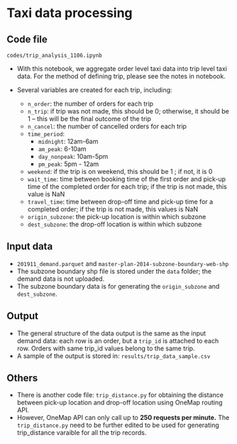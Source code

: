 # Taxi data processing

## Code file

```
codes/trip_analysis_1106.ipynb
```

- With this notebook, we aggregate order level taxi data into trip level taxi data. For the method of defining trip, please see the notes in notebook.
- Several variables are created for each trip, including:

  - `n_order`: the number of orders for each trip
  - `n_trip`: if trip was not made, this should be 0; otherwise, it should be 1 – this will be the final outcome of the trip
  - `n_cancel`: the number of cancelled orders for each trip
  - `time_period`:
    - `midnight`: 12am-6am
    - `am_peak`: 6-10am
    - `day_nonpeak`: 10am-5pm
    - `pm_peak`: 5pm - 12am
  - `weekend`: if the trip is on weekend, this should be 1 ; if not, it is 0
  - `wait_time`: time between booking time of the first order and pick-up time of the completed order for each trip; if the trip is not made, this value is NaN
  - `travel_time`: time between drop-off time and pick-up time for a completed order; if the trip is not made, this values is NaN
  - `origin_subzone`: the pick-up location is within which subzone
  - `dest_subzone`: the drop-off location is within which subzone

## Input data

* `201911_demand.parquet` and `master-plan-2014-subzone-boundary-web-shp`
* The subzone boundary shp file is stored under the `data` folder; the demand data is not uploaded.
* The subzone boundary data is for generating the `origin_subzone` and `dest_subzone`.

## Output

* The general structure of the data output is the same as the input demand data: each row is an order, but a `trip_id` is attached to each row. Orders with same trip_id values belong to the same trip.
* A sample of the output is stored in: `results/trip_data_sample.csv`

## Others

* There is another code file: `trip_distance.py` for obtaining the distance between pick-up location and drop-off location using OneMap routing API.
* However, OneMap API can only call up to **250 requests per minute.** The `trip_distance.py` need to be further edited to be used for generating trip_distance varaible for all the trip records.
